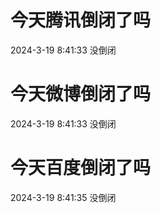 # 今天腾讯倒闭了吗

2024-3-19 8:41:33 没倒闭

# 今天微博倒闭了吗

2024-3-19 8:41:33 没倒闭

# 今天百度倒闭了吗

2024-3-19 8:41:35 没倒闭

